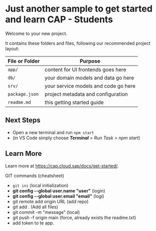 # Just another sample to get started and learn CAP - Students

Welcome to your new project.

It contains these folders and files, following our recommended project layout:

File or Folder | Purpose
---------|----------
`app/` | content for UI frontends goes here
`db/` | your domain models and data go here
`srv/` | your service models and code go here
`package.json` | project metadata and configuration
`readme.md` | this getting started guide


## Next Steps

- Open a new terminal and run `npm start` 
- (in VS Code simply choose _**Terminal** > Run Task > npm start_)



## Learn More

Learn more at https://cap.cloud.sap/docs/get-started/.



GIT commands (cheatsheet)

- `git ini` (local initialization) 
- **git config --global user.name "user"** (login) 
- **git config --global user.email "email"** (logi) 
- git remote add origin URL (add repo) 
- git add . (Add all files) 
- git commit -m "message" (local) 
- git push -f origin main (force, already exists the readme.txt) 
- add token to te app. 






